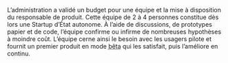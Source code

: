 L’administration a validé un budget pour une équipe et la mise à disposition du responsable de produit. Cette équipe de 2 à 4 personnes constitue dès lors une Startup d’État autonome. À l’aide de discussions, de prototypes papier et de code, l’équipe confirme ou infirme de nombreuses hypothèses à moindre coût. L’équipe cerne ainsi le besoin avec les usagers pilote et fournit un premier produit en mode <abbr title="Expérimental">bêta</abbr> qui les satisfait, puis l’améliore en continu.
